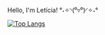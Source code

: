 Hello, I'm Letícia! 	°˖✧◝(⁰▿⁰)◜✧˖°

[![Top Langs](https://github-readme-stats.vercel.app/api/top-langs/?username=leticiavitoria&layout=compact)](https://github.com/leticiavitoriadev/github-readme-stats)
